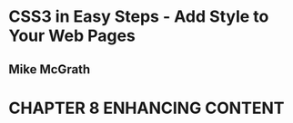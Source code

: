 # **CSS3 in Easy Steps - Add Style to Your Web Pages**
## Mike McGrath

# CHAPTER 8 ENHANCING CONTENT
